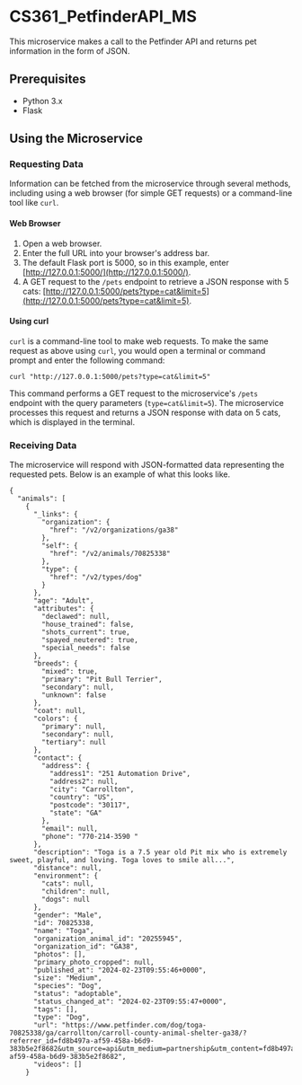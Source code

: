# CS361_PetfinderAPI_MS

This microservice makes a call to the Petfinder API and returns pet information in the form of JSON.

## Prerequisites

- Python 3.x
- Flask

## Using the Microservice

### Requesting Data

Information can be fetched from the microservice through several methods, including using a web browser (for simple GET requests) or a command-line tool like `curl`.

#### Web Browser

1. Open a web browser.
2. Enter the full URL into your browser's address bar.
3. The default Flask port is 5000, so in this example, enter [http://127.0.0.1:5000/](http://127.0.0.1:5000/).
4. A GET request to the `/pets` endpoint to retrieve a JSON response with 5 cats: [http://127.0.0.1:5000/pets?type=cat&limit=5](http://127.0.0.1:5000/pets?type=cat&limit=5).

#### Using curl

`curl` is a command-line tool to make web requests. To make the same request as above
using `curl`, you would open a terminal or command prompt and enter the following command:

`curl "http://127.0.0.1:5000/pets?type=cat&limit=5"`

This command performs a GET request to the microservice's `/pets` endpoint with the query
parameters (`type=cat&limit=5`). The microservice processes this request
and returns a JSON response with data on 5 cats, which is displayed in the terminal.

### Receiving Data 
The microservice will respond with JSON-formatted data representing the requested pets.
Below is an example of what this looks like.

```
{
  "animals": [
    {
      "_links": {
        "organization": {
          "href": "/v2/organizations/ga38"
        },
        "self": {
          "href": "/v2/animals/70825338"
        },
        "type": {
          "href": "/v2/types/dog"
        }
      },
      "age": "Adult",
      "attributes": {
        "declawed": null,
        "house_trained": false,
        "shots_current": true,
        "spayed_neutered": true,
        "special_needs": false
      },
      "breeds": {
        "mixed": true,
        "primary": "Pit Bull Terrier",
        "secondary": null,
        "unknown": false
      },
      "coat": null,
      "colors": {
        "primary": null,
        "secondary": null,
        "tertiary": null
      },
      "contact": {
        "address": {
          "address1": "251 Automation Drive",
          "address2": null,
          "city": "Carrollton",
          "country": "US",
          "postcode": "30117",
          "state": "GA"
        },
        "email": null,
        "phone": "770-214-3590 "
      },
      "description": "Toga is a 7.5 year old Pit mix who is extremely sweet, playful, and loving. Toga loves to smile all...",
      "distance": null,
      "environment": {
        "cats": null,
        "children": null,
        "dogs": null
      },
      "gender": "Male",
      "id": 70825338,
      "name": "Toga",
      "organization_animal_id": "20255945",
      "organization_id": "GA38",
      "photos": [],
      "primary_photo_cropped": null,
      "published_at": "2024-02-23T09:55:46+0000",
      "size": "Medium",
      "species": "Dog",
      "status": "adoptable",
      "status_changed_at": "2024-02-23T09:55:47+0000",
      "tags": [],
      "type": "Dog",
      "url": "https://www.petfinder.com/dog/toga-70825338/ga/carrollton/carroll-county-animal-shelter-ga38/?referrer_id=fd8b497a-af59-458a-b6d9-383b5e2f8682&utm_source=api&utm_medium=partnership&utm_content=fd8b497a-af59-458a-b6d9-383b5e2f8682",
      "videos": []
    }

```

